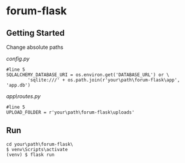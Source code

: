 # forum-flask
## Getting Started
Change absolute paths

*config.py*
```
#line 5
SQLALCHEMY_DATABASE_URI = os.environ.get('DATABASE_URL') or \
        'sqlite:///' + os.path.join(r'your\path\forum-flask\app', 'app.db')
```
*app\routes.py*
```
#line 5
UPLOAD_FOLDER = r'your\path\forum-flask\uploads'
```
## Run
```
cd your\path\forum-flask\
$ venv\Scripts\activate
(venv) $ flask run
```
